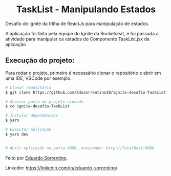 <h1 align="center" >TaskList - Manipulando Estados </h1>

Desafio do ignite da trilha de ReactJs para manipulação de estados.
<p>A aplicação foi feita pela equipe do Ignite da Rocketseat, e foi passada a atividade para manipular os estados do Componente TaskList.jsx da aplicação</p>

## Execução do projeto:

Para rodar o projeto, primeiro é necessário clonar o repositório e abrir em uma IDE, VSCode por exemplo.

```bash
# Clonar repositório
$ git clone https://github.com/Edusorrentino10/ignite-desafio-TaskList.git

# Acessar pasta do projeto clonado
$ cd ignite-desafio-TaskList

# Instalar dependências
$ yarn

# Executar aplicação
$ yarn dev


# Abrir aplicação na porta 8080, acessando: http://localhost:8080
```


Feito por <a href="https://github.com/Edusorrentino10">Eduardo Sorrentino</a>.

Linkedin: https://linkedin.com/in/eduardo-sorrentino/